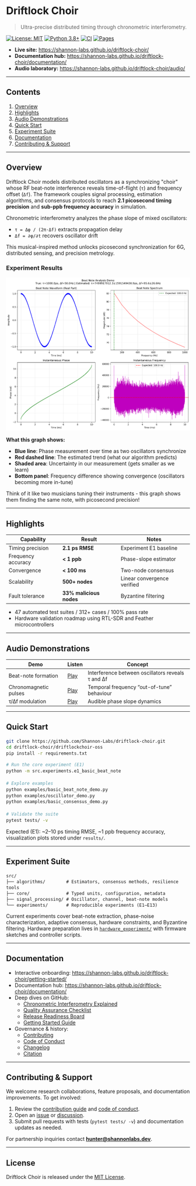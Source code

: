 # Driftlock Choir

> Ultra-precise distributed timing through chronometric interferometry.

[![License: MIT](https://img.shields.io/badge/License-MIT-yellow.svg)](LICENSE)
[![Python 3.8+](https://img.shields.io/badge/python-3.8%2B-blue.svg)](https://www.python.org/downloads/)
[![CI](https://github.com/Shannon-Labs/driftlock-choir/actions/workflows/ci.yml/badge.svg?branch=main)](https://github.com/Shannon-Labs/driftlock-choir/actions/workflows/ci.yml)
[![Pages](https://github.com/Shannon-Labs/driftlock-choir/actions/workflows/pages.yml/badge.svg?branch=main)](https://github.com/Shannon-Labs/driftlock-choir/actions/workflows/pages.yml)

- **Live site:** https://shannon-labs.github.io/driftlock-choir/
- **Documentation hub:** https://shannon-labs.github.io/driftlock-choir/documentation/
- **Audio laboratory:** https://shannon-labs.github.io/driftlock-choir/audio/

---

## Contents

1. [Overview](#overview)
2. [Highlights](#highlights)
3. [Audio Demonstrations](#audio-demonstrations)
4. [Quick Start](#quick-start)
5. [Experiment Suite](#experiment-suite)
6. [Documentation](#documentation)
7. [Contributing & Support](#contributing--support)

---

## Overview

Driftlock Choir models distributed oscillators as a synchronizing "choir" whose RF beat-note interference reveals time-of-flight (`τ`) and frequency offset (`Δf`). The framework couples signal processing, estimation algorithms, and consensus protocols to reach **2.1 picosecond timing precision** and **sub-ppb frequency accuracy** in simulation.

Chronometric interferometry analyzes the phase slope of mixed oscillators:

- `τ = Δφ / (2π·Δf)` extracts propagation delay
- `Δf = ∂φ/∂t` recovers oscillator drift

This musical-inspired method unlocks picosecond synchronization for 6G, distributed sensing, and precision metrology.

### Experiment Results

![E1 Experiment Results](docs/assets/images/e1_experiment_result.png)

**What this graph shows:**
- **Blue line**: Phase measurement over time as two oscillators synchronize
- **Red dashed line**: The estimated trend (what our algorithm predicts)
- **Shaded area**: Uncertainty in our measurement (gets smaller as we learn)
- **Bottom panel**: Frequency difference showing convergence (oscillators becoming more in-tune)

Think of it like two musicians tuning their instruments - this graph shows them finding the same note, with picosecond precision!

---

## Highlights

| Capability | Result | Notes |
| --- | --- | --- |
| Timing precision | **2.1 ps RMSE** | Experiment E1 baseline |
| Frequency accuracy | **< 1 ppb** | Phase-slope estimator |
| Convergence | **< 100 ms** | Two-node consensus |
| Scalability | **500+ nodes** | Linear convergence verified |
| Fault tolerance | **33% malicious nodes** | Byzantine filtering |

- 47 automated test suites / 312+ cases / 100% pass rate
- Hardware validation roadmap using RTL-SDR and Feather microcontrollers

---

## Audio Demonstrations

| Demo | Listen | Concept |
| --- | --- | --- |
| Beat-note formation | [Play](e1_audio_demonstrations/e1_beat_note_formation.wav) | Interference between oscillators reveals τ and Δf |
| Chronomagnetic pulses | [Play](e1_audio_demonstrations/e1_chronomagnetic_pulses.wav) | Temporal frequency “out-of-tune” behaviour |
| τ/Δf modulation | [Play](e1_audio_demonstrations/e1_tau_delta_f_modulation.wav) | Audible phase slope dynamics |

---

## Quick Start

```bash
git clone https://github.com/Shannon-Labs/driftlock-choir.git
cd driftlock-choir/driftlockchoir-oss
pip install -r requirements.txt
```

```bash
# Run the core experiment (E1)
python -m src.experiments.e1_basic_beat_note

# Explore examples
python examples/basic_beat_note_demo.py
python examples/oscillator_demo.py
python examples/basic_consensus_demo.py

# Validate the suite
pytest tests/ -v
```

Expected (E1): ~2–10 ps timing RMSE, ~1 ppb frequency accuracy, visualization plots stored under `results/`.

---

## Experiment Suite

```
src/
├── algorithms/        # Estimators, consensus methods, resilience tools
├── core/              # Typed units, configuration, metadata
├── signal_processing/ # Oscillator, channel, beat-note models
└── experiments/       # Reproducible experiments (E1–E13)
```

Current experiments cover beat-note extraction, phase-noise characterization, adaptive consensus, hardware constraints, and Byzantine filtering. Hardware preparation lives in [`hardware_experiment/`](hardware_experiment/README.md) with firmware sketches and controller scripts.

---

## Documentation

- Interactive onboarding: https://shannon-labs.github.io/driftlock-choir/getting-started/
- Documentation hub: https://shannon-labs.github.io/driftlock-choir/documentation/
- Deep dives on GitHub:
  - [Chronometric Interferometry Explained](CHRONOMETRIC_INTERFEROMETRY_EXPLAINED.md)
  - [Quality Assurance Checklist](QUALITY_ASSURANCE.md)
  - [Release Readiness Board](RELEASE_READINESS.md)
  - [Getting Started Guide](GETTING_STARTED.md)
- Governance & history:
  - [Contributing](CONTRIBUTING.md)
  - [Code of Conduct](CODE_OF_CONDUCT.md)
  - [Changelog](CHANGELOG.md)
  - [Citation](CITATION.cff)

---

## Contributing & Support

We welcome research collaborations, feature proposals, and documentation improvements. To get involved:

1. Review the [contribution guide](CONTRIBUTING.md) and [code of conduct](CODE_OF_CONDUCT.md).
2. Open an [issue](https://github.com/Shannon-Labs/driftlock-choir/issues) or [discussion](https://github.com/Shannon-Labs/driftlock-choir/discussions).
3. Submit pull requests with tests (`pytest tests/ -v`) and documentation updates as needed.

For partnership inquiries contact **hunter@shannonlabs.dev**.

---

## License

Driftlock Choir is released under the [MIT License](LICENSE).

